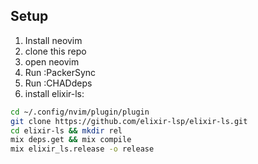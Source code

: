 ## Setup
1. Install neovim
2. clone this repo
3. open neovim
4. Run :PackerSync
5. Run :CHADdeps
6. install elixir-ls:
```bash
cd ~/.config/nvim/plugin/plugin
git clone https://github.com/elixir-lsp/elixir-ls.git
cd elixir-ls && mkdir rel
mix deps.get && mix compile
mix elixir_ls.release -o release
```
